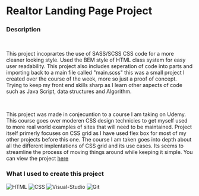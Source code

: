 <h1>Realtor Landing Page Project</h1>
<div>
<h3>Description</h3>
<br>
<p>This project incoprartes the use of SASS/SCSS CSS code for a more cleaner looking style. Used the BEM style of HTML class system for easy user readability. This project also includes seperation of code into parts and importing back to a main file called "main.scss" this was a small project I created over the course of the week, more so just a proof of concept. Trying to keep my front end skills sharp as I learn other aspects of code such as Java Script, data structures and Algorithm. </p>
</div>
<br>
<p>This project was made in conjecuntion to a course I am taking on Udemy. This course goes over moderen CSS design technicies to get myself used to more real world examples of sites that will need to be maintained. Project itself primerly focuses on CSS grid as I have used flex box for most of my other projects before this one. The course I am taken goes into depth about all the different implentations of CSS grid and its use cases. Its seems to streamline the process of moving things around while keeping it simple. You can view the project <a href="https://moonlightwaltz.github.io/Realtor-Landing-Page/" target="_blank">here</a></p>
<div></div>
<h3>What I used to create this project</h3>
<div></div>

  ![HTML](https://img.shields.io/badge/HTML5-E34F26?style=for-the-badge&logo=html5&logoColor=white)
  ![CSS](https://img.shields.io/badge/CSS3-1572B6?style=for-the-badge&logo=css3&logoColor=white)
  ![Visual-Studio](https://img.shields.io/badge/Visual%20Studio-5C2D91?style=for-the-badge&logo=visual-studio&logoColor=white)
  ![Git](https://img.shields.io/badge/git-F05032?style=for-the-badge&logo=git&logoColor=white)

